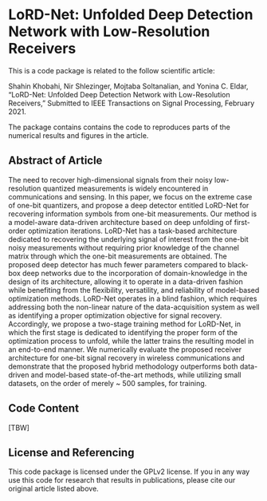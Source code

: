 # LoRD-Net: Unfolded Deep Detection Network with Low-Resolution Receivers

This is a code package is related to the follow scientific article:

Shahin Khobahi, Nir Shlezinger, Mojtaba Soltanalian, and Yonina C. Eldar, “LoRD-Net: Unfolded Deep Detection Network with Low-Resolution Receivers,” Submitted to IEEE Transactions on Signal Processing, February 2021.

The package contains contains the code to reproduces parts of the numerical results and figures in the article.

## Abstract of Article
The need to recover high-dimensional signals from their noisy low-resolution quantized measurements is widely encountered in communications and sensing. In this paper, we focus on the extreme case of one-bit quantizers, and propose a deep detector entitled  LoRD-Net for recovering information symbols from one-bit measurements. Our method is a model-aware data-driven architecture based on deep unfolding of first-order optimization iterations. LoRD-Net has a task-based architecture dedicated to recovering the underlying signal of interest from the one-bit noisy measurements without requiring prior knowledge of the channel matrix through which the one-bit measurements are obtained. The proposed deep detector has much fewer parameters compared to black-box deep networks due to the incorporation of domain-knowledge in the design of its architecture, allowing it to operate in a data-driven fashion while benefiting from the flexibility, versatility, and reliability of model-based optimization methods. LoRD-Net operates in a blind fashion, which requires addressing both the non-linear nature of the data-acquisition system as well as identifying a proper optimization objective for signal recovery. Accordingly, we propose a two-stage training method for LoRD-Net, in which the first stage is dedicated to identifying the proper form of the optimization process to unfold, while the latter trains the resulting model in an end-to-end manner. We numerically evaluate the proposed receiver architecture for one-bit signal recovery in wireless communications and demonstrate that the proposed hybrid methodology outperforms both data-driven and model-based state-of-the-art methods, while utilizing small datasets, on the order of merely ~ 500 samples, for training. 

## Code Content

[TBW]

## License and Referencing
This code package is licensed under the GPLv2 license. If you in any way use this code for research that results in publications, please cite our original article listed above.
